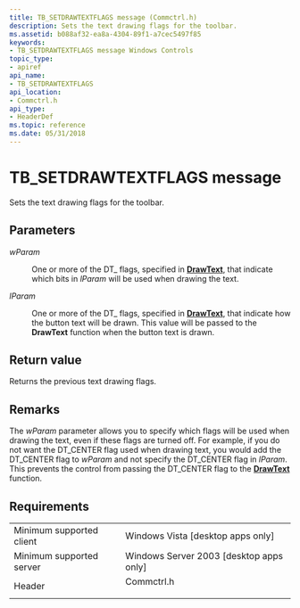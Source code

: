 ```yaml
---
title: TB_SETDRAWTEXTFLAGS message (Commctrl.h)
description: Sets the text drawing flags for the toolbar.
ms.assetid: b088af32-ea8a-4304-89f1-a7cec5497f85
keywords:
- TB_SETDRAWTEXTFLAGS message Windows Controls
topic_type:
- apiref
api_name:
- TB_SETDRAWTEXTFLAGS
api_location:
- Commctrl.h
api_type:
- HeaderDef
ms.topic: reference
ms.date: 05/31/2018
---
```


# TB\_SETDRAWTEXTFLAGS message

Sets the text drawing flags for the toolbar.

## Parameters

<dl> <dt>

*wParam* 
</dt> <dd>

One or more of the DT\_ flags, specified in [**DrawText**](https://docs.microsoft.com/windows/desktop/api/winuser/nf-winuser-drawtext), that indicate which bits in *lParam* will be used when drawing the text.

</dd> <dt>

*lParam* 
</dt> <dd>

One or more of the DT\_ flags, specified in [**DrawText**](https://docs.microsoft.com/windows/desktop/api/winuser/nf-winuser-drawtext), that indicate how the button text will be drawn. This value will be passed to the **DrawText** function when the button text is drawn.

</dd> </dl>

## Return value

Returns the previous text drawing flags.

## Remarks

The *wParam* parameter allows you to specify which flags will be used when drawing the text, even if these flags are turned off. For example, if you do not want the DT\_CENTER flag used when drawing text, you would add the DT\_CENTER flag to *wParam* and not specify the DT\_CENTER flag in *lParam*. This prevents the control from passing the DT\_CENTER flag to the [**DrawText**](https://docs.microsoft.com/windows/desktop/api/winuser/nf-winuser-drawtext) function.

## Requirements



|                                     |                                                                                       |
|-------------------------------------|---------------------------------------------------------------------------------------|
| Minimum supported client<br/> | Windows Vista \[desktop apps only\]<br/>                                        |
| Minimum supported server<br/> | Windows Server 2003 \[desktop apps only\]<br/>                                  |
| Header<br/>                   | <dl> <dt>Commctrl.h</dt> </dl> |



 

 





